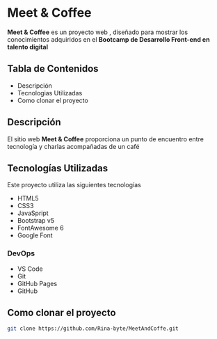 # Meet & Coffee

**Meet & Coffee** es un proyecto web , diseñado para mostrar los conocimientos adquiridos en el **Bootcamp de Desarrollo Front-end en talento digital**

## Tabla de Contenidos
- Descripción
- Tecnologias Utilizadas
- Como clonar el proyecto

## Descripción
El sitio web **Meet & Coffee** proporciona un punto de encuentro entre tecnología y charlas acompañadas de un café

## Tecnologías Utilizadas
Este proyecto utiliza las siguientes tecnologías
- HTML5
- CSS3
- JavaSpript
- Bootstrap v5
- FontAwesome 6
- Google Font

### DevOps
- VS Code
- Git
- GitHub Pages
- GitHub

## Como clonar el proyecto
``` bash
git clone https://github.com/Rina-byte/MeetAndCoffe.git
```